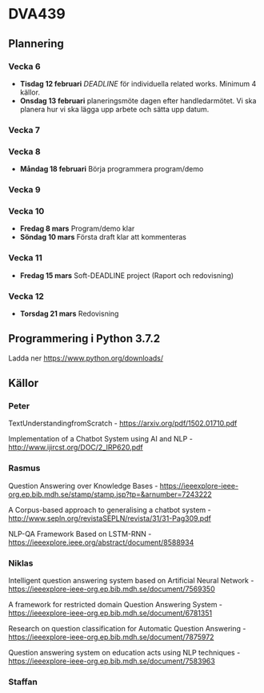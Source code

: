 # DVA439

## Plannering

### Vecka 6
- **Tisdag 12 februari** _DEADLINE_ för individuella related works. Minimum 4 källor. 
- **Onsdag 13 februari** planeringsmöte dagen efter handledarmötet. Vi ska planera hur vi ska lägga upp arbete och sätta upp datum.
### Vecka 7
### Vecka 8
- **Måndag 18 februari** Börja programmera program/demo
### Vecka 9
### Vecka 10
- **Fredag 8 mars** Program/demo klar
- **Söndag 10 mars** Första draft klar att kommenteras
### Vecka 11
- **Fredag 15 mars** Soft-DEADLINE project (Raport och redovisning)
### Vecka 12
- **Torsdag 21 mars** Redovisning

## Programmering i Python 3.7.2
Ladda ner https://www.python.org/downloads/

## Källor
### Peter
TextUnderstandingfromScratch - https://arxiv.org/pdf/1502.01710.pdf

Implementation of a Chatbot System using  AI and NLP - http://www.ijircst.org/DOC/2_IRP620.pdf

### Rasmus
Question Answering over Knowledge Bases - https://ieeexplore-ieee-org.ep.bib.mdh.se/stamp/stamp.jsp?tp=&arnumber=7243222

A Corpus-based approach to generalising a chatbot system - http://www.sepln.org/revistaSEPLN/revista/31/31-Pag309.pdf

NLP-QA Framework Based on LSTM-RNN - https://ieeexplore.ieee.org/abstract/document/8588934
### Niklas
Intelligent question answering system based on Artificial Neural Network - https://ieeexplore-ieee-org.ep.bib.mdh.se/document/7569350

A framework for restricted domain Question Answering System - https://ieeexplore-ieee-org.ep.bib.mdh.se/document/6781351

Research on question classification for Automatic Question Answering - https://ieeexplore-ieee-org.ep.bib.mdh.se/document/7875972

Question answering system on education acts using NLP techniques - https://ieeexplore-ieee-org.ep.bib.mdh.se/document/7583963
### Staffan
